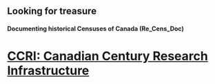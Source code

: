 ## Looking for treasure
#### Documenting historical Censuses of Canada (Re_Cens_Doc)

# [CCRI: Canadian Century Research Infrastructure]() 
